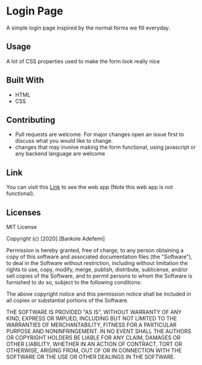 # Login Page

A simple login page inspired by the normal forms we fill everyday.


## Usage

A lot  of CSS properties used to make the form look really nice


## Built With

* HTML
* CSS


## Contributing

 - Pull requests are welcome. For major changes open an issue first to discuss what you would like to change.
 - changes that may involve making the form functional, using javascript or any backend language are welcome

## Link

You can visit this [Link](https://github.com/Bankole-Legend/A-login-page.git/) to see the web app (Note this web app is not functional).

 ## Licenses
 MIT License

Copyright (c) [2020] [Bankole Adefemi]

Permission is hereby granted, free of charge, to any person obtaining a copy
of this software and associated documentation files (the "Software"), to deal
in the Software without restriction, including without limitation the rights
to use, copy, modify, merge, publish, distribute, sublicense, and/or sell
copies of the Software, and to permit persons to whom the Software is
furnished to do so, subject to the following conditions:

The above copyright notice and this permission notice shall be included in all
copies or substantial portions of the Software.

THE SOFTWARE IS PROVIDED "AS IS", WITHOUT WARRANTY OF ANY KIND, EXPRESS OR
IMPLIED, INCLUDING BUT NOT LIMITED TO THE WARRANTIES OF MERCHANTABILITY,
FITNESS FOR A PARTICULAR PURPOSE AND NONINFRINGEMENT. IN NO EVENT SHALL THE
AUTHORS OR COPYRIGHT HOLDERS BE LIABLE FOR ANY CLAIM, DAMAGES OR OTHER
LIABILITY, WHETHER IN AN ACTION OF CONTRACT, TORT OR OTHERWISE, ARISING FROM,
OUT OF OR IN CONNECTION WITH THE SOFTWARE OR THE USE OR OTHER DEALINGS IN THE
SOFTWARE.